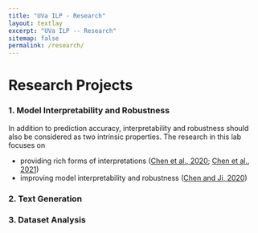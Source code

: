 ```yaml
---
title: "UVa ILP - Research"
layout: textlay
excerpt: "UVa ILP -- Research"
sitemap: false
permalink: /research/
---
```


# Research Projects


### 1. Model Interpretability and Robustness

In addition to prediction accuracy, interpretability and robustness should also be considered as two intrinsic properties. The research in this lab focuses on 

- providing rich forms of interpretations ([Chen et al., 2020](https://arxiv.org/abs/2004.02015); [Chen et al., 2021](https://arxiv.org/abs/2104.04488))
- improving model interpretability and robustness ([Chen and Ji, 2020](https://arxiv.org/abs/2010.00667))

### 2. Text Generation


### 3. Dataset Analysis


<!-- Research project 1 -->
 
<!-- ## Research -->
 
<!-- ![]({{ site.url }}{{ site.baseurl }}/images/respic/research-1.jpg){: style="width: 300px; float: right; border: 10px"} -->

<!-- Research project 2 -->

<!-- ## Research -->

<!-- ![]({{ site.url }}{{ site.baseurl }}/images/respic/research-2.jpg){: style="width: 300px; float: left; border: 10px"} -->

